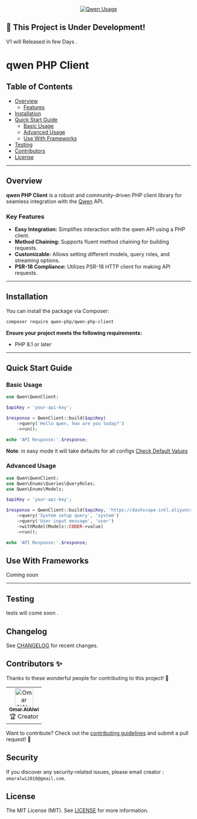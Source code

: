 <p align="center">
  <a href="https://qwen-php/qwen-php-client" target="_blank">
    <img src="https://github.com/qwen-php/qwen-php-client/blob/master/public/qwen_screenshot.png?raw=true" alt="Qwen Usage">
  </a>
</p>

## 🚧 This Project is Under Development!

V1 will Released in few Days .

# qwen PHP Client

## Table of Contents
- [Overview](#Overview)
    - [Features](#key-Features)
- [Installation](#installation)
- [Quick Start Guide](#quick-start-guide)
    - [Basic Usage](#basic-usage)
    - [Advanced Usage](#advanced-usage)
    - [Use With Frameworks](#use-with-frameworks)
- [Testing](#testing)
- [Contributors](#contributors-)
- [License](#license)

---
## Overview
**qwen PHP Client** is a robust and community-driven PHP client library for seamless integration with the [Qwen](https://qwenlm.ai/) API.
### Key Features
- **Easy Integration:** Simplifies interaction with the qwen API using a PHP client.
- **Method Chaining:** Supports fluent method chaining for building requests.
- **Customizable:** Allows setting different models, query roles, and streaming options.
- **PSR-18 Compliance:** Utilizes PSR-18 HTTP client for making API requests.

---

## Installation

You can install the package via Composer:

```bash
composer require qwen-php/qwen-php-client
```

**Ensure your project meets the following requirements:**
- PHP 8.1 or later

---

## Quick Start Guide

### Basic Usage

```php
use Qwen\QwenClient;

$apiKey = 'your-api-key';

$response = QwenClient::build($apiKey)
    ->query('Hello qwen, how are you today?')
    ->run();

echo 'API Response:'.$response;
```

**Note**: in easy mode it will take defaults for all configs [Check Default Values](https://github.com/qwen-php/qwen-php-client/blob/master/src/Enums/Configs/DefaultConfigs.php)

### Advanced Usage

```php
use Qwen\QwenClient;
use Qwen\Enums\Queries\QueryRoles;
use Qwen\Enums\Models;

$apiKey = 'your-api-key';

$response = QwenClient::build($apiKey, 'https://dashscope-intl.aliyuncs.com', 500)
    ->query('System setup query', 'system')
    ->query('User input message', 'user')
    ->withModel(Models::CODER->value)
    ->run();

echo 'API Response:'.$response;
```

## Use With Frameworks

Coming soon

---

## Testing

tests will come soon .

## Changelog

See [CHANGELOG](CHANGELOG.md) for recent changes.

## Contributors ✨

Thanks to these wonderful people for contributing to this project! 💖

<table>
  <tr>
    <td align="center">
      <a href="https://github.com/omaralalwi">
        <img src="https://avatars.githubusercontent.com/u/25439498?v=4" width="50px;" alt="Omar AlAlwi"/>
        <br />
        <sub><b>Omar AlAlwi</b></sub>
      </a>
      <br />
      🏆 Creator
    </td>
 </tr>
</table>

Want to contribute? Check out the [contributing guidelines](./CONTRIBUTING.md) and submit a pull request! 🚀

## Security

If you discover any security-related issues, please email creator : `omaralwi2010@gmail.com`.

## License

The MIT License (MIT). See [LICENSE](LICENSE.md) for more information.
